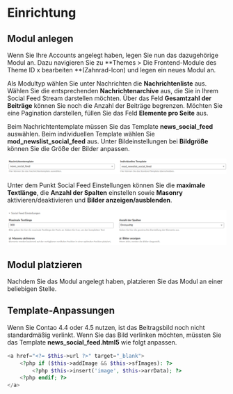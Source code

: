 # Einrichtung

## Modul anlegen

Wenn Sie Ihre Accounts angelegt haben, legen Sie nun das dazugehörige Modul an. Dazu navigieren Sie zu **Themes &gt; Die Frontend-Module des Theme ID x bearbeiten **\(Zahnrad-Icon\) und legen ein neues Modul an.

Als Modultyp wählen Sie unter Nachrichten die **Nachrichtenliste** aus. Wählen Sie die entsprechenden **Nachrichtenarchive** aus, die Sie in Ihrem Social Feed Stream darstellen möchten. Über das Feld **Gesamtzahl der Beiträge** können Sie noch die Anzahl der Beiträge begrenzen. Möchten Sie eine Pagination darstellen, füllen Sie das Feld **Elemente pro Seite** aus.

Beim Nachrichtentemplate müssen Sie das Template **news\_social\_feed** auswählen. Beim individuellen Template wählen Sie **mod\_newslist\_social\_feed** aus. Unter Bildeinstellungen bei **Bildgröße** können Sie die Größe der Bilder anpassen.

![](../_images/social-feed/template_auswahl_socialfeed.png)

Unter dem Punkt Social Feed Einstellungen können Sie die **maximale Textlänge**, die **Anzahl der Spalten** einstellen sowie **Masonry** aktivieren/deaktivieren und **Bilder anzeigen/ausblenden**.

![](../_images/social-feed/socialfeed_einstellungen.png)

## Modul platzieren

Nachdem Sie das Modul angelegt haben, platzieren Sie das Modul an einer beliebigen Stelle.

## Template-Anpassungen

Wenn Sie Contao 4.4 oder 4.5 nutzen, ist das Beitragsbild noch nicht standardmäßig verlinkt. Wenn Sie das Bild verlinken möchten, müssten Sie das Template **news\_social\_feed.html5** wie folgt anpassen.

```php
<a href="<?= $this->url ?>" target="_blank">
    <?php if ($this->addImage && $this->sfImages): ?>
        <?php $this->insert('image', $this->arrData); ?>
    <?php endif; ?>
</a>
```